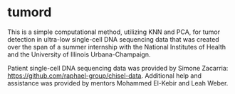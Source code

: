 # tumord
This is a simple computational method, utilizing KNN and PCA, for tumor detection in ultra-low single-cell DNA sequencing data that was created over the span of a summer internship with the National Institutes of Health and the University of Illinois Urbana-Champaign. 

Patient single-cell DNA sequencing data was provided by Simone Zacarria: https://github.com/raphael-group/chisel-data. Additional help and assistance was provided by mentors Mohammed El-Kebir and Leah Weber. 
